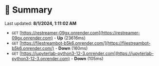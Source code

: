 # 📖 Summary
Last updated: **8/1/2024, 1:11:02 AM**

- `GET` [https://restreamer-09gx.onrender.com](https://restreamer-09gx.onrender.com) - **Up** (23616ms)
- `GET` [https://filestreambot-b5k6.onrender.com/](https://filestreambot-b5k6.onrender.com/) - **Down** (160ms)
- `GET` [https://jupyterlab-python3-12-3.onrender.com](https://jupyterlab-python3-12-3.onrender.com) - **Down** (105ms)
